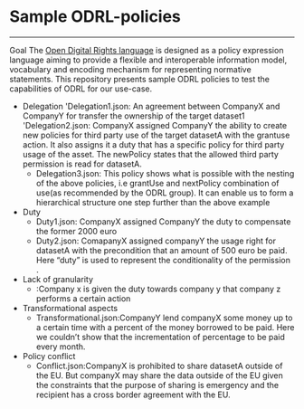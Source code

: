 # Sample ODRL-policies


---
Goal
The [Open Digital Rights language](https://www.w3.org/TR/odrl-model/) is designed as a policy expression language aiming to provide a flexible and interoperable information model, vocabulary and encoding mechanism for representing normative statements. This repository presents sample ODRL policies to test the capabilities of ODRL for our use-case.

- Delegation
  'Delegation1.json: An agreement between CompanyX and CompanyY for transfer the ownership of the target dataset1 
  'Delegation2.json: CompanyX assigned CompanyY the ability to create new policies for third party use of the target datasetA with the grantuse action. It also assigns it a duty that has a specific policy for third party usage of the asset. The newPolicy states that the allowed third party permission is read for datasetA.
  - Delegation3.json: This policy shows what  is possible with the nesting of the above policies, i.e grantUse and nextPolicy combination of use(as recommended by the ODRL group). It can enable us to form a hierarchical structure one step further than the above example
- Duty
  - Duty1.json: CompanyX assigned CompanyY the duty to compensate the former 2000 euro
  - Duty2.json: ComapanyX assigned companyY the usage right for datasetA with the precondition that an amount of 500 euro be paid. Here “duty” is used to represent the conditionality of the permission .  
- Lack of granularity
  - :Company x is given the duty towards company y that company z performs a certain action  
- Transformational aspects
  - Transformational.json:CompanyY lend companyX some money up to a certain time with a percent of the money borrowed to be paid. Here we couldn’t show that the incrementation of percentage to be paid every month.
- Policy conflict
  - Conflict.json:CompanyX is prohibited to share datasetA outside of the EU. But companyX may share the data outside of the EU given the constraints that the purpose of sharing is emergency and the recipient has a cross border agreement with the EU.
